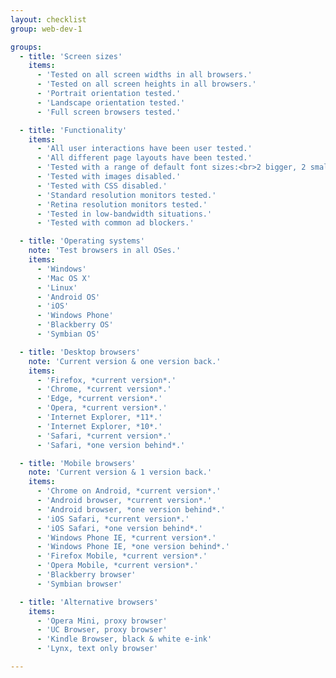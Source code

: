 ```yaml
---
layout: checklist
group: web-dev-1

groups:
  - title: 'Screen sizes'
    items:
      - 'Tested on all screen widths in all browsers.'
      - 'Tested on all screen heights in all browsers.'
      - 'Portrait orientation tested.'
      - 'Landscape orientation tested.'
      - 'Full screen browsers tested.'

  - title: 'Functionality'
    items:
      - 'All user interactions have been user tested.'
      - 'All different page layouts have been tested.'
      - 'Tested with a range of default font sizes:<br>2 bigger, 2 smaller.'
      - 'Tested with images disabled.'
      - 'Tested with CSS disabled.'
      - 'Standard resolution monitors tested.'
      - 'Retina resolution monitors tested.'
      - 'Tested in low-bandwidth situations.'
      - 'Tested with common ad blockers.'

  - title: 'Operating systems'
    note: 'Test browsers in all OSes.'
    items:
      - 'Windows'
      - 'Mac OS X'
      - 'Linux'
      - 'Android OS'
      - 'iOS'
      - 'Windows Phone'
      - 'Blackberry OS'
      - 'Symbian OS'

  - title: 'Desktop browsers'
    note: 'Current version & one version back.'
    items:
      - 'Firefox, *current version*.'
      - 'Chrome, *current version*.'
      - 'Edge, *current version*.'
      - 'Opera, *current version*.'
      - 'Internet Explorer, *11*.'
      - 'Internet Explorer, *10*.'
      - 'Safari, *current version*.'
      - 'Safari, *one version behind*.'

  - title: 'Mobile browsers'
    note: 'Current version & 1 version back.'
    items:
      - 'Chrome on Android, *current version*.'
      - 'Android browser, *current version*.'
      - 'Android browser, *one version behind*.'
      - 'iOS Safari, *current version*.'
      - 'iOS Safari, *one version behind*.'
      - 'Windows Phone IE, *current version*.'
      - 'Windows Phone IE, *one version behind*.'
      - 'Firefox Mobile, *current version*.'
      - 'Opera Mobile, *current version*.'
      - 'Blackberry browser'
      - 'Symbian browser'

  - title: 'Alternative browsers'
    items:
      - 'Opera Mini, proxy browser'
      - 'UC Browser, proxy browser'
      - 'Kindle Browser, black & white e-ink'
      - 'Lynx, text only browser'

---
```

